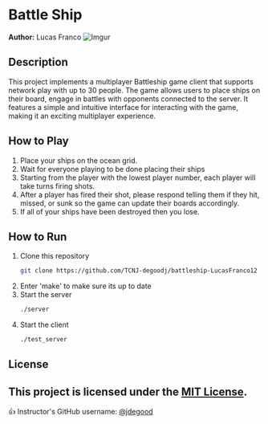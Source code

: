 # **Battle Ship**
**Author:** Lucas Franco
![Imgur](https://i.imgur.com/4gk5lr2.png)

## Description

This project implements a multiplayer Battleship game client that supports network play with up to 30 people. The game allows users to place ships on their board, engage in battles with opponents connected to the server. It features a simple and intuitive interface for interacting with the game, making it an exciting multiplayer experience.

## How to Play

1. Place your ships on the ocean grid.
2. Wait for everyone playing to be done placing their ships
3. Starting from the player with the lowest player number, each player will take turns firing shots.
4. After a player has fired their shot, please respond telling them if they hit, missed, or sunk so the game can update their boards accordingly.
5. If all of your ships have been destroyed then you lose.

## How to Run
1. Clone this repository
    ```bash
   git clone https://github.com/TCNJ-degoodj/battleship-LucasFranco12
    ```
2. Enter 'make' to make sure its up to date
3. Start the server
    ```bash
    ./server
    ```
4. Start the client
    ```bash
    ./test_server
    ```
## License
This project is licensed under the [MIT License](LICENSE).
---
:+1: Instructor's GitHub username: [@jdegood](https://github.com/jdegood)
